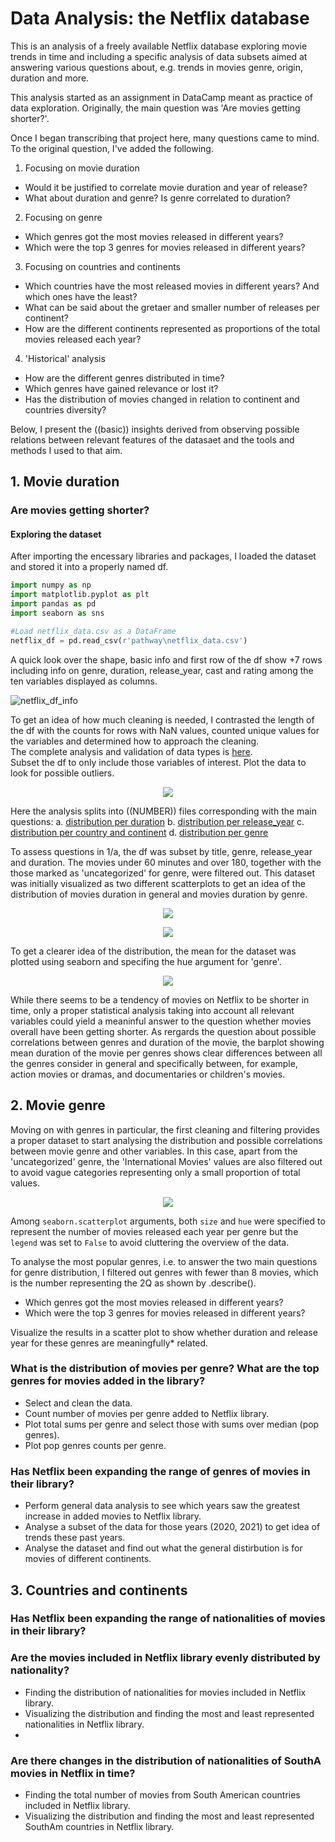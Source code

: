 # Data Analysis: the Netflix database

This is an analysis of a freely available Netflix database exploring movie trends in time and including a specific analysis of data subsets aimed at answering various questions about, e.g. trends in movies genre, origin, duration and more.

This analysis started as an assignment in DataCamp meant as practice of data exploration. Originally, the main question was 'Are movies getting shorter?'.

Once I began transcribing that project here, many questions came to mind. To the original question, I've added the following.
1. Focusing on movie duration
- Would it be justified to correlate movie duration and year of release? 
- What about duration and genre? Is genre correlated to duration?
2. Focusing on genre
- Which genres got the most movies released in different years?
- Which were the top 3 genres for movies released in different years?
3. Focusing on countries and continents
- Which countries have the most released movies in different years? And which ones have the least?
- What can be said about the gretaer and smaller number of releases per continent?
- How are the different continents represented as proportions of the total movies released each year?
4. 'Historical' analysis
- How are the different genres distributed in time?
- Which genres have gained relevance or lost it?
- Has the distribution of movies changed in relation to continent and countries diversity?

Below, I present the ((basic)) insights derived from observing possible relations between relevant features of the datasaet and the tools and methods I used to that aim.
## 1. Movie duration
### Are movies getting shorter? 
#### Exploring the dataset
After importing the encessary libraries and packages, I loaded the dataset and stored it into a properly named df.

```python
import numpy as np
import matplotlib.pyplot as plt
import pandas as pd
import seaborn as sns

#Load netflix_data.csv as a DataFrame
netflix_df = pd.read_csv(r'pathway\netflix_data.csv')
```
A quick look over the shape, basic info and first row of the df show +7 rows including info on genre, duration, release_year, cast and rating among the ten variables displayed as columns.

![netflix_df_info](https://github.com/user-attachments/assets/cb591c1c-9f93-48ee-8649-fff3529309da)

To get an idea of how much cleaning is needed, I contrasted the length of the df with the counts for rows with NaN values, counted unique values for the variables and determined how to approach the cleaning. <br /> The complete analysis and validation of data types is [here](code/NaN_movies.py).<br />
Subset the df to only include those variables of interest. Plot the data to look for possible outliers.

<p align="center">
<img src="https://github.com/user-attachments/assets/c4d5e02e-9f12-4a26-af17-f2d42a5c0f5b">
</p>

Here the analysis splits into ((NUMBER)) files corresponding with the main questions:
a. [distribution per duration](code/duration_years.py) 
b. [distribution per release_year](code/movies_release.py)
c. [distribution per country and continent](code/movies_distrib_country.py)
d. [distribution per genre](code/movies_distrib_genre.py)

To assess questions in 1/a, the df was subset by title, genre, release_year and duration. The movies under 60 minutes and over 180, together with the those marked as 'uncategorized' for genre, were filtered out. This dataset was initially visualized as two different scatterplots to get an idea of the distribution of movies duration in general and movies duration by genre.<br />

<p align="center">
<img src="images/dur_rel_filt.png">
</p>

<p align="center">
<img src="images/dur_rel.png">
</p>

To get a clearer idea of the distribution, the mean for the dataset was plotted using seaborn and specifing the hue argument for 'genre'.
<p align="center">
<img src="images/mean_dur_genre.png">
</p>

While there seems to be a tendency of movies on Netflix to be shorter in time, only a proper statistical analysis taking into account all relevant variables could yield a meaninful answer to the question whether movies overall have been getting shorter. As rergards the question about possible correlations between genres and duration of the movie, the barplot showing mean duration of the movie per genres shows clear differences between all the genres consider in general and specifically between, for example, action movies or dramas, and documentaries or children's movies.

## 2. Movie genre
Moving on with genres in particular, the first cleaning and filtering provides a proper dataset to start analysing the distribution and possible correlations between movie genre and other variables. In this case, apart from the 'uncategorized' genre, the 'International Movies' values are also filtered out to avoid vague categories representing only a small proportion of total values. 

<p align="center">
<img src="images/tot_movies_genre.png">
</p>

Among `seaborn.scatterplot` arguments, both `size` and `hue` were specified to represent the number of movies released each year per genre but the `legend` was set to `False` to avoid cluttering the overview of the data.

To analyse the most popular genres, i.e. to answer the two main questions for genre distribution, I filtered out genres with fewer than 8 movies, which is the number representing the 2Q as shown by .describe().


- Which genres got the most movies released in different years?
- Which were the top 3 genres for movies released in different years?

Visualize the results in a scatter plot to show whether duration and release year for these genres are meaningfully* related.

  
### What is the distribution of movies per genre? What are the top genres for movies added in the library?
- Select and clean the data.
- Count number of movies per genre added to Netflix library.
- Plot total sums per genre and select those with sums over median (pop genres).
- Plot pop genres counts per genre.

### Has Netflix been expanding the range of genres of movies in their library?

- Perform general data analysis to see which years saw the greatest increase in added movies to Netflix library.
- Analyse a subset of the data for those years (2020, 2021) to get idea of trends these past years.
- Analyse the dataset and find out what the general distirbution is for movies of different continents.

## 3. Countries and continents
### Has Netflix been expanding the range of nationalities of movies in their library?

### Are the movies included in Netflix library evenly distributed by nationality?
- Finding the distribution of nationalities for movies included in Netflix library.
- Visualizing the distribution and finding the most and least represented nationalities in Netflix library.
- 
### Are there changes in the distribution of nationalities of SouthA movies in Netflix in time?
- Finding the total number of movies from South American countries included in Netflix library.
- Visualizing the distribution and finding the most and least represented SouthAm countries in Netflix library.



